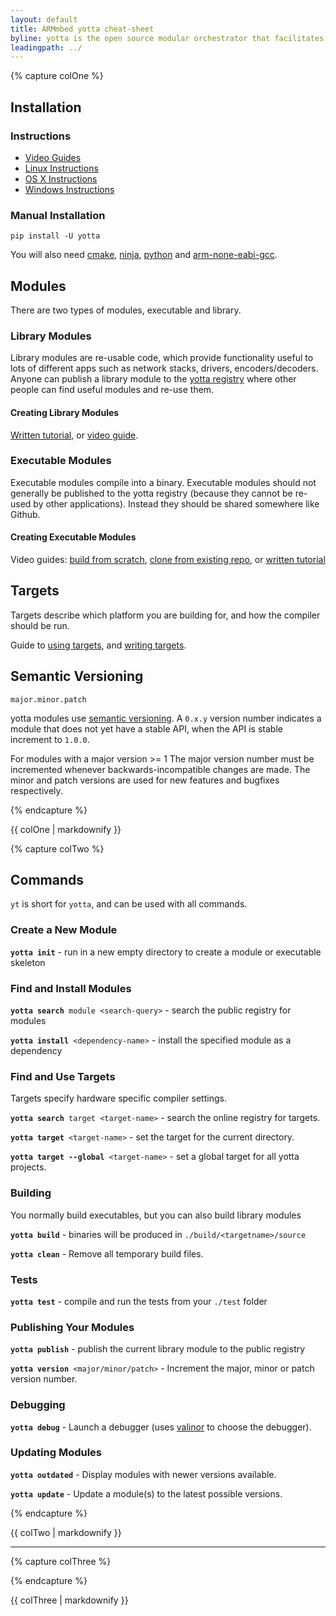 ```yaml
---
layout: default
title: ARMmbed yotta cheat-sheet
byline: yotta is the open source modular orchestrator that facilitates building mbedOS and other embedded projects. This cheat sheet summarizes commonly used yotta command line instructions for quick reference.
leadingpath: ../
---
```


{% capture colOne %}
## Installation

### Instructions
 - [Video Guides](https://goo.gl/cJT1tO)
 - [Linux Instructions](yottadocs.mbed.com/#installing-on-linux)
 - [OS X Instructions](http://yottadocs.mbed.com/#installing-on-osx)
 - [Windows Instructions](http://yottadocs.mbed.com/#installing-on-windows)

### Manual Installation
`pip install -U yotta`

You will also need [cmake](https://cmake.org),
[ninja](https://github.com/martine/ninja/releases),
[python](https://www.python.org/downloads/release/python-2710/) and
[arm-none-eabi-gcc](https://launchpad.net/gcc-arm-embedded).


## Modules
There are two types of modules, executable and library.

### Library Modules
Library modules are re-usable code, which provide functionality useful to lots
of different apps such as network stacks, drivers, encoders/decoders. Anyone
can publish a library module to the [yotta registry](http://yotta.mbed.com)
where other people can find useful modules and re-use them.

#### Creating Library Modules
[Written tutorial](/tutorial/tutorial.html), or [video guide](https://www.youtube.com/playlist?list=PLiVCejcvpsevVVpgdIo4QxSl563ToLOIB).

### Executable Modules
Executable modules compile into a binary. Executable modules should not
generally be published to the yotta registry (because they cannot be re-used by
other applications). Instead they should be shared somewhere like Github.

#### Creating Executable Modules
Video guides: [build from
scratch](https://www.youtube.com/watch?v=qYgHSZbl0RE&index=4&list=PLiVCejcvpsevVVpgdIo4QxSl563ToLOIB),
[clone from existing
repo](https://www.youtube.com/watch?v=gay1Jy6lMkQ&index=5&list=PLiVCejcvpsevVVpgdIo4QxSl563ToLOIB),
or [written tutorial](/tutorial/tutorial.html#Creating%20an%20Executable)

## Targets
Targets describe which platform you are building for, and how the compiler
should be run.

Guide to [using targets](/tutorial/targets.html), and [writing
targets](/tutorial/targets.html#writing-targets).

## Semantic Versioning

`major.minor.patch`

yotta modules use [semantic versioning](semver.org). A `0.x.y` version number
indicates a module that does not yet have a stable API, when the API is stable
increment to `1.0.0`.

For modules with a major version >= 1 The major version number must be
incremented whenever backwards-incompatible changes are made. The minor and
patch versions are used for new features and bugfixes respectively.

{% endcapture %}
<div class="col-md-6">
{{ colOne | markdownify }}
</div>

{% capture colTwo %}

## Commands

`yt` is short for `yotta`, and can be used with all commands.

### Create a New Module
**`yotta init`** - run in a new empty directory to create a module or
executable skeleton

### Find and Install Modules

**`yotta search`**` module <search-query>` - search the public registry for modules

**`yotta install`**` <dependency-name>` - install the specified module as a dependency

### Find and Use Targets
Targets specify hardware specific compiler settings.

**`yotta search`**` target <target-name>` - search the online registry for targets.

**`yotta target`**` <target-name>` - set the target for the current directory.

**`yotta target --global`**` <target-name>` - set a global target for all yotta projects. 

### Building
You normally build executables, but you can also build library modules

**`yotta build`** - binaries will be produced in `./build/<targetname>/source`

**`yotta clean`** - Remove all temporary build files.

### Tests
**`yotta test`** - compile and run the tests from your `./test` folder


### Publishing Your Modules

**`yotta publish`** - publish the current library module to the public registry

**`yotta version`**` <major/minor/patch>` - Increment the major, minor or patch version number. 


### Debugging

**`yotta debug`** - Launch a debugger (uses [valinor](https://github.com/armmbed/valinor) to choose the debugger).


### Updating Modules

**`yotta outdated`** - Display modules with newer versions available.

**`yotta update`** - Update a module(s) to the latest possible versions. 


{% endcapture %}
<div class="col-md-6">
{{ colTwo | markdownify }}
</div>
<div class="clearfix"></div>

---

{% capture colThree %}


{% endcapture %}
<div class="col-md-6">
{{ colThree | markdownify }}
</div>

